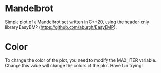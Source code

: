 # Mandelbrot

Simple plot of a Mandelbrot set written in C++20, using the header-only library EasyBMP (https://github.com/aburgh/EasyBMP). 

# Color

To change the color of the plot, you need to modify the MAX_ITER variable. Change this value will change the colors of the plot. Have fun trying!
